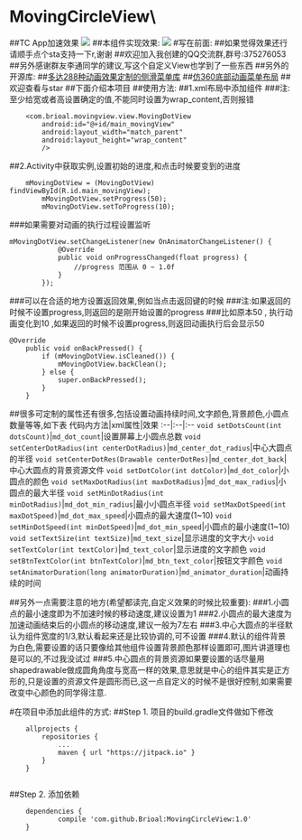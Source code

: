 # MovingCircleView\
##TC App加速效果
![](https://github.com/Brioal/MovingCircleView/blob/master/art/2.gif)
##本组件实现效果:
![](https://github.com/Brioal/MovingCircleView/blob/master/art/1.gif)
#写在前面:
##如果觉得效果还行请顺手点个sta支持一下r,谢谢
##欢迎加入我创建的QQ交流群,群号:375276053
##另外感谢群友李通同学的建议,写这个自定义View也学到了一些东西
##另外的开源库:
##[多达288种动画效果定制的侧滑菜单库](https://github.com/Brioal/SwipeMenuDemo)
##[仿360底部动画菜单布局](https://github.com/Brioal/BottomTabLayout/)
##欢迎查看与star
##下面介绍本项目
##使用方法:
##1.xml布局中添加组件
###注:至少给宽或者高设置确定的值,不能同时设置为wrap_content,否则报错
```
    <com.brioal.movingview.view.MovingDotView
        android:id="@+id/main_movingView"
        android:layout_width="match_parent"
        android:layout_height="wrap_content"
        />

```
##2.Activity中获取实例,设置初始的进度,和点击时候要变到的进度
```
 	mMovingDotView = (MovingDotView) findViewById(R.id.main_movingView);
        mMovingDotView.setProgress(50);
        mMovingDotView.setToProgress(10);
```
###如果需要对动画的执行过程设置监听
```
mMovingDotView.setChangeListener(new OnAnimatorChangeListener() {
            @Override
            public void onProgressChanged(float progress) {
                //progress 范围从 0 ~ 1.0f
            }
        });
```
###可以在合适的地方设置返回效果,例如当点击返回键的时候
###注:如果返回的时候不设置progress,则返回的是刚开始设置的progress
###比如原本50 , 执行动画变化到10 ,如果返回的时候不设置progress,则返回动画执行后会显示50
```
@Override
    public void onBackPressed() {
        if (mMovingDotView.isCleaned()) {
            mMovingDotView.backClean();
        } else {
            super.onBackPressed();
        }
    }
```
##很多可定制的属性还有很多,包括设置动画持续时间,文字颜色,背景颜色,小圆点数量等等,如下表
代码内方法|xml属性|效果
:--|:--|:--
`void setDotsCount(int dotsCount)`|`md_dot_count`|设置屏幕上小圆点总数
`void setCenterDotRadius(int centerDotRadius)`|`md_center_dot_radius`|中心大圆点的半径
`void setCenterDotRes(Drawable centerDotRes)`|`md_center_dot_back`|中心大圆点的背景资源文件
`void setDotColor(int dotColor)`|`md_dot_color`|小圆点的颜色
`void setMaxDotRadius(int maxDotRadius)`|`md_dot_max_radius`|小圆点的最大半径
`void setMinDotRadius(int minDotRadius)`|`md_dot_min_radius`|最小小圆点半径
`void setMaxDotSpeed(int maxDotSpeed)`|`md_dot_max_speed`|小圆点的最大速度(1~10)
`void setMinDotSpeed(int minDotSpeed)`|`md_dot_min_speed`|小圆点的最小速度(1~10)
`void setTextSize(int textSize)`|`md_text_size`|显示进度的文字大小
`void setTextColor(int textColor)`|`md_text_color`|显示进度的文字颜色
`void setBtnTextColor(int btnTextColor)`|`md_btn_text_color`|按钮文字颜色
`void setAnimatorDuration(long animatorDuration)`|`md_animator_duration`|动画持续的时间

##另外一点需要注意的地方(希望都读完,自定义效果的时候比较重要):
###1.小圆点的最小速度即为不加速时候的移动速度,建议设置为1
###2.小圆点的最大速度为加速动画结束后的小圆点的移动速度,建议一般为7左右
###3.中心大圆点的半径默认为组件宽度的1/3,默认看起来还是比较协调的,可不设置
###4.默认的组件背景为白色,需要设置的话只要像给其他组件设置背景颜色那样设置即可,图片讲道理也是可以的,不过我没试过
###5.中心圆点的背景资源如果要设置的话尽量用shapedrawable做成圆角角度与宽高一样的效果,意思就是中心的组件其实是正方形的,只是设置的资源文件是圆形而已,这一点自定义的时候不是很好控制,如果需要改变中心颜色的同学得注意.




#在项目中添加此组件的方式:
##Step 1. 项目的build.gradle文件做如下修改
```
	allprojects {
		repositories {
			...
			maven { url "https://jitpack.io" }
		}
	}
	
```

##Step 2. 添加依赖
```
	dependencies {
	        compile 'com.github.Brioal:MovingCircleView:1.0'
	}
	
```

